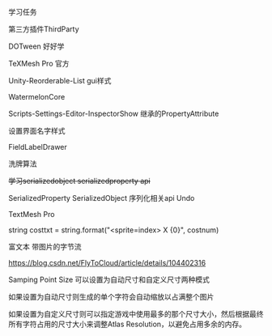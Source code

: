 学习任务

第三方插件ThirdParty

DOTween 好好学

TeXMesh Pro 官方

Unity-Reorderable-List gui样式

WatermelonCore 



Scripts-Settings-Editor-InspectorShow 继承的PropertyAttribute

设置界面名字样式

FieldLabelDrawer



洗牌算法

~~学习serializedobject serializedproperty api~~

SerializedProperty
SerializedObject
序列化相关api
Undo

TextMesh Pro

string costtxt = string.format("<sprite=index> X {0}", costnum)

富文本 带图片的字节流

https://blog.csdn.net/FlyToCloud/article/details/104402316

Samping Point Size 可以设置为自动尺寸和自定义尺寸两种模式

如果设置为自动尺寸则生成的单个字符会自动缩放以占满整个图片

如果设置为自定义尺寸则可以指定游戏中使用最多的那个尺寸大小，然后根据最终所有字符占用的尺寸大小来调整Atlas Resolution，以避免占用多余的内存。

